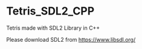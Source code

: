 # Tetris_SDL2_CPP
Tetris made with SDL2 Library in C++

Please download SDL2 from https://www.libsdl.org/
